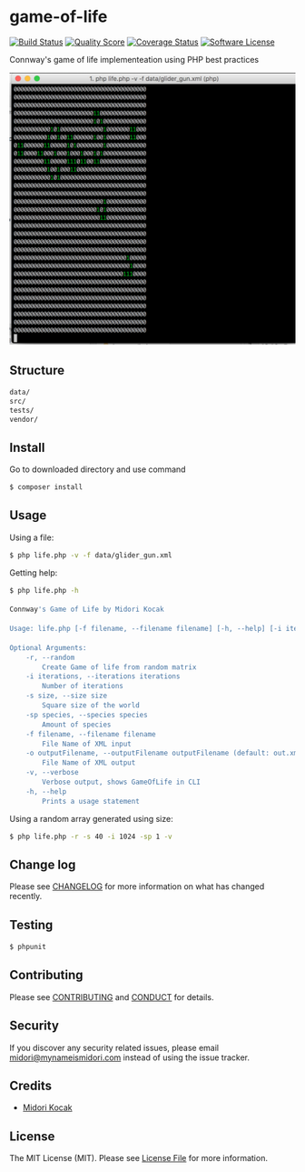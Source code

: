 # game-of-life

[![Build Status][ico-travis]][link-travis]
[![Quality Score][ico-code-quality]][link-code-quality]
[![Coverage Status][ico-scrutinizer]][link-scrutinizer]
[![Software License][ico-license]](LICENSE.md)

Connway's game of life implementeation using PHP best practices

![Screenshot](screenshot.png)

## Structure

```     
data/
src/
tests/
vendor/
```


## Install

Go to downloaded directory and use command

``` bash
$ composer install
```

## Usage

Using a file:

``` bash
$ php life.php -v -f data/glider_gun.xml
```

Getting help:
``` bash
$ php life.php -h

Connway's Game of Life by Midori Kocak

Usage: life.php [-f filename, --filename filename] [-h, --help] [-i iterations, --iterations iterations] [-o outputFilename, --outputFilename outputFilename (default: out.xml)] [-r, --random] [-s size, --size size] [-sp species, --species species] [-v, --verbose]

Optional Arguments:
	-r, --random
		Create Game of life from random matrix
	-i iterations, --iterations iterations
		Number of iterations
	-s size, --size size
		Square size of the world
	-sp species, --species species
		Amount of species
	-f filename, --filename filename
		File Name of XML input
	-o outputFilename, --outputFilename outputFilename (default: out.xml)
		File Name of XML output
	-v, --verbose
		Verbose output, shows GameOfLife in CLI
	-h, --help
		Prints a usage statement
```


Using a random array generated using size:
``` bash
$ php life.php -r -s 40 -i 1024 -sp 1 -v
```

## Change log

Please see [CHANGELOG](CHANGELOG.md) for more information on what has changed recently.

## Testing

``` bash
$ phpunit
```

## Contributing

Please see [CONTRIBUTING](CONTRIBUTING.md) and [CONDUCT](CONDUCT.md) for details.

## Security

If you discover any security related issues, please email midori@mynameismidori.com instead of using the issue tracker.

## Credits

- [Midori Kocak][link-author]

## License

The MIT License (MIT). Please see [License File](LICENSE.md) for more information.

[ico-license]: https://img.shields.io/badge/license-MIT-brightgreen.svg?style=flat-square
[ico-travis]: https://img.shields.io/travis/midorikocak/php-test-gol/master.svg?style=flat-square
[ico-scrutinizer]: https://img.shields.io/scrutinizer/coverage/g/midorikocak/php-test-gol.svg?style=flat-square
[ico-code-quality]: https://scrutinizer-ci.com/g/midorikocak/php-test-gol/badges/quality-score.png?b=master
[ico-downloads]: https://img.shields.io/packagist/dt/midorikocak/php-test-gol.svg?style=flat-square

[link-travis]: https://travis-ci.org/midorikocak/php-test-gol
[link-scrutinizer]: https://scrutinizer-ci.com/g/midorikocak/php-test-gol/code-structure
[link-code-quality]: https://scrutinizer-ci.com/g/midorikocak/php-test-gol
[link-downloads]: https://packagist.org/packages/midorikocak/php-test-gol
[link-author]: https://github.com/midorikocak
